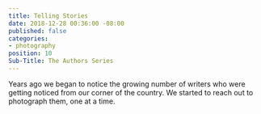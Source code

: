 ```yaml
---
title: Telling Stories
date: 2018-12-28 00:36:00 -08:00
published: false
categories:
- photography
position: 10
Sub-Title: The Authors Series
---
```


Years ago we began to notice the growing number of writers who were getting noticed from our corner of the country. We started to reach out to photograph them, one at a time. 